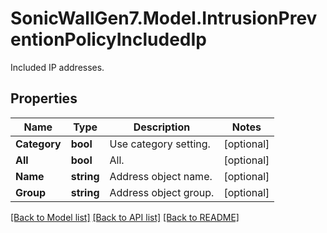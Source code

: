 # SonicWallGen7.Model.IntrusionPreventionPolicyIncludedIp
Included IP addresses.

## Properties

Name | Type | Description | Notes
------------ | ------------- | ------------- | -------------
**Category** | **bool** | Use category setting. | [optional] 
**All** | **bool** | All. | [optional] 
**Name** | **string** | Address object name. | [optional] 
**Group** | **string** | Address object group. | [optional] 

[[Back to Model list]](../README.md#documentation-for-models) [[Back to API list]](../README.md#documentation-for-api-endpoints) [[Back to README]](../README.md)

